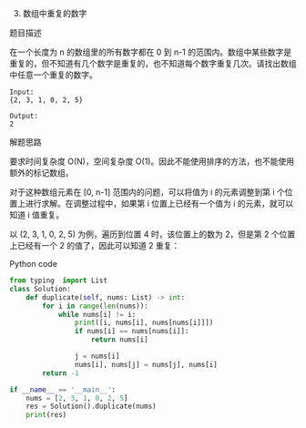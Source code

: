 3. 数组中重复的数字

题目描述

在一个长度为 n 的数组里的所有数字都在 0 到 n-1 的范围内。数组中某些数字是重复的，但不知道有几个数字是重复的，也不知道每个数字重复几次。请找出数组中任意一个重复的数字。

```
Input:
{2, 3, 1, 0, 2, 5}

Output:
2
```

解题思路

要求时间复杂度 O(N)，空间复杂度 O(1)。因此不能使用排序的方法，也不能使用额外的标记数组。

对于这种数组元素在 [0, n-1] 范围内的问题，可以将值为 i 的元素调整到第 i 个位置上进行求解。在调整过程中，如果第 i 位置上已经有一个值为 i 的元素，就可以知道 i 值重复。

以 (2, 3, 1, 0, 2, 5) 为例，遍历到位置 4 时，该位置上的数为 2，但是第 2 个位置上已经有一个 2 的值了，因此可以知道 2 重复：

Python code

```python
from typing  import List
class Solution:
	def duplicate(self, nums: List) -> int:
		for i in range(len(nums)):
			while nums[i] != i:
				print([i, nums[i], nums[nums[i]]])
				if nums[i] == nums[nums[i]]:
					return nums[i]

				j = nums[i]
				nums[i], nums[j] = nums[j], nums[i]
		return -1

if __name__ == '__main__':
	nums = [2, 3, 1, 0, 2, 5]
	res = Solution().duplicate(nums)
	print(res)
```